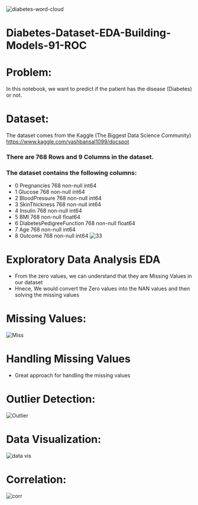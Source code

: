 ![diabetes-word-cloud](https://user-images.githubusercontent.com/57557590/111818190-27704900-88f4-11eb-8e9b-ec84e2518a4d.jpg)

# Diabetes-Dataset-EDA-Building-Models-91-ROC
# Problem:
In this notebook, we want to predict if the patient has the disease (Diabetes) or not.
# Dataset:
The dataset comes from the Kaggle (The Biggest Data Science Community) https://www.kaggle.com/yashbansal1099/docspot
### There are 768 Rows and 9 Columns in the dataset.
### The dataset contains the following columns:

 * 0   Pregnancies               768 non-null    int64  
 * 1   Glucose                   768 non-null    int64  
 * 2   BloodPressure             768 non-null    int64  
 * 3   SkinThickness             768 non-null    int64  
 * 4   Insulin                   768 non-null    int64  
 * 5   BMI                       768 non-null    float64
 * 6   DiabetesPedigreeFunction  768 non-null    float64
 * 7   Age                       768 non-null    int64  
 * 8   Outcome                   768 non-null    int64
![33](https://user-images.githubusercontent.com/57557590/111818759-ca28c780-88f4-11eb-9cca-ead11541aca2.PNG)
# Exploratory Data Analysis EDA
* From the zero values, we can understand that they are Missing Values in our dataset
* Hnece, We would convert the Zero values into the NAN values and then solving the missing values
# Missing Values:
![Miss](https://user-images.githubusercontent.com/57557590/111877187-53083780-89b7-11eb-81ca-dcdd80bf39c9.PNG)
# Handling Missing Values
* Great approach for handling the missing values
# Outlier Detection:
![Outlier](https://user-images.githubusercontent.com/57557590/111877236-9793d300-89b7-11eb-8068-a0a7bfc0c6fa.PNG)
# Data Visualization:
![data vis](https://user-images.githubusercontent.com/57557590/111877308-fc4f2d80-89b7-11eb-9851-eddc9545ca2d.PNG)
# Correlation:
![corr](https://user-images.githubusercontent.com/57557590/111877372-57812000-89b8-11eb-8585-ef8630644fd5.PNG)
